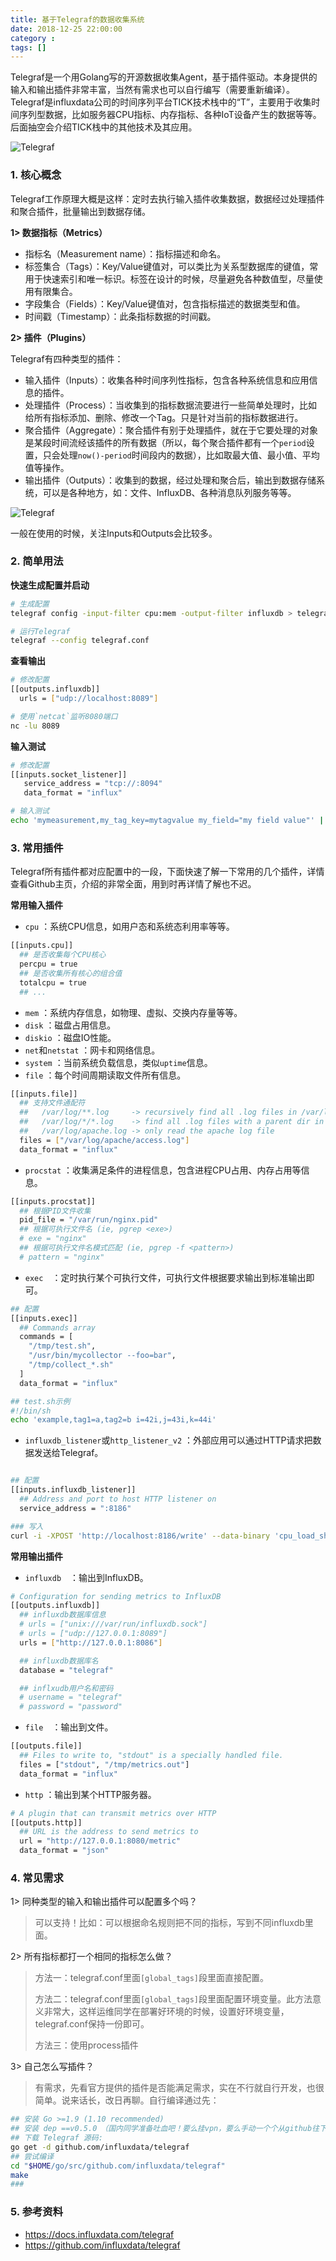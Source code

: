 ```yaml
---
title: 基于Telegraf的数据收集系统
date: 2018-12-25 22:00:00
category :
tags: []
---
```


Telegraf是一个用Golang写的开源数据收集Agent，基于插件驱动。本身提供的输入和输出插件非常丰富，当然有需求也可以自行编写（需要重新编译）。Telegraf是influxdata公司的时间序列平台TICK技术栈中的“T”，主要用于收集时间序列型数据，比如服务器CPU指标、内存指标、各种IoT设备产生的数据等等。后面抽空会介绍TICK栈中的其他技术及其应用。

![Telegraf](/images/telegraf-1.png)

### 1. 核心概念

Telegraf工作原理大概是这样：定时去执行输入插件收集数据，数据经过处理插件和聚合插件，批量输出到数据存储。

**1> 数据指标（Metrics）**

- 指标名（Measurement name）：指标描述和命名。
- 标签集合（Tags）：Key/Value键值对，可以类比为关系型数据库的键值，常用于快速索引和唯一标识。标签在设计的时候，尽量避免各种数值型，尽量使用有限集合。
- 字段集合（Fields）：Key/Value键值对，包含指标描述的数据类型和值。
- 时间戳（Timestamp）：此条指标数据的时间戳。

**2> 插件（Plugins）**

Telegraf有四种类型的插件：

- 输入插件（Inputs）：收集各种时间序列性指标，包含各种系统信息和应用信息的插件。
- 处理插件（Process）：当收集到的指标数据流要进行一些简单处理时，比如给所有指标添加、删除、修改一个Tag。只是针对当前的指标数据进行。
- 聚合插件（Aggregate）：聚合插件有别于处理插件，就在于它要处理的对象是某段时间流经该插件的所有数据（所以，每个聚合插件都有一个`period`设置，只会处理`now()-period`时间段内的数据），比如取最大值、最小值、平均值等操作。
- 输出插件（Outputs）：收集到的数据，经过处理和聚合后，输出到数据存储系统，可以是各种地方，如：文件、InfluxDB、各种消息队列服务等等。

![Telegraf](/images/telegraf-2.png)

一般在使用的时候，关注Inputs和Outputs会比较多。

### 2. 简单用法

**快速生成配置并启动**

```bash
# 生成配置
telegraf config -input-filter cpu:mem -output-filter influxdb > telegraf.conf

# 运行Telegraf
telegraf --config telegraf.conf
```

**查看输出**

```bash
# 修改配置
[[outputs.influxdb]]
  urls = ["udp://localhost:8089"]

# 使用`netcat`监听8080端口
nc -lu 8089
```

**输入测试**

```bash
# 修改配置
[[inputs.socket_listener]]
   service_address = "tcp://:8094"
   data_format = "influx"

# 输入测试
echo 'mymeasurement,my_tag_key=mytagvalue my_field="my field value"' | nc localhost 8094
```

### 3. 常用插件

Telegraf所有插件都对应配置中的一段，下面快速了解一下常用的几个插件，详情查看Github主页，介绍的非常全面，用到时再详情了解也不迟。

**常用输入插件**

- `cpu` ：系统CPU信息，如用户态和系统态利用率等等。
  
```bash
[[inputs.cpu]]
  ## 是否收集每个CPU核心
  percpu = true
  ## 是否收集所有核心的组合值
  totalcpu = true
  ## ...
```
- `mem` ：系统内存信息，如物理、虚拟、交换内存量等等。
- `disk` ：磁盘占用信息。
- `diskio` ：磁盘IO性能。
- `net`和`netstat` ：网卡和网络信息。
- `system` ：当前系统负载信息，类似`uptime`信息。
- `file` ：每个时间周期读取文件所有信息。
  
```bash
[[inputs.file]]
  ## 支持文件通配符
  ##   /var/log/**.log     -> recursively find all .log files in /var/log
  ##   /var/log/*/*.log    -> find all .log files with a parent dir in /var/log
  ##   /var/log/apache.log -> only read the apache log file
  files = ["/var/log/apache/access.log"]
  data_format = "influx"
```

- `procstat` ：收集满足条件的进程信息，包含进程CPU占用、内存占用等信息。
  
```bash
[[inputs.procstat]]
  ## 根据PID文件收集
  pid_file = "/var/run/nginx.pid"
  ## 根据可执行文件名 (ie, pgrep <exe>)
  # exe = "nginx"
  ## 根据可执行文件名模式匹配 (ie, pgrep -f <pattern>)
  # pattern = "nginx"
```
- `exec`　：定时执行某个可执行文件，可执行文件根据要求输出到标准输出即可。
  
```bash
## 配置
[[inputs.exec]]
  ## Commands array
  commands = [
    "/tmp/test.sh",
    "/usr/bin/mycollector --foo=bar",
    "/tmp/collect_*.sh"
  ]
  data_format = "influx"

## test.sh示例
#!/bin/sh
echo 'example,tag1=a,tag2=b i=42i,j=43i,k=44i'

```

- `influxdb_listener`或`http_listener_v2` ：外部应用可以通过HTTP请求把数据发送给Telegraf。
```bash

## 配置
[[inputs.influxdb_listener]]
  ## Address and port to host HTTP listener on
  service_address = ":8186"

### 写入
curl -i -XPOST 'http://localhost:8186/write' --data-binary 'cpu_load_short,host=server01,region=us-west value=0.64 1434055562000000000'
```

**常用输出插件**

- `influxdb`　：输出到InfluxDB。
```bash
# Configuration for sending metrics to InfluxDB
[[outputs.influxdb]]
  ## influxdb数据库信息
  # urls = ["unix:///var/run/influxdb.sock"]
  # urls = ["udp://127.0.0.1:8089"]
  urls = ["http://127.0.0.1:8086"]

  ## influxdb数据库名
  database = "telegraf"

  ## inflxudb用户名和密码
  # username = "telegraf"
  # password = "password"
```

- `file`　：输出到文件。
```bash
[[outputs.file]]
  ## Files to write to, "stdout" is a specially handled file.
  files = ["stdout", "/tmp/metrics.out"]
  data_format = "influx"
```

- `http` ：输出到某个HTTP服务器。
```bash
# A plugin that can transmit metrics over HTTP
[[outputs.http]]
  ## URL is the address to send metrics to
  url = "http://127.0.0.1:8080/metric"
  data_format = "json"
```  

### 4. 常见需求

1> 同种类型的输入和输出插件可以配置多个吗？

> 可以支持！比如：可以根据命名规则把不同的指标，写到不同influxdb里面。

2> 所有指标都打一个相同的指标怎么做？

> 方法一：telegraf.conf里面`[global_tags]`段里面直接配置。
>
> 方法二：telegraf.conf里面`[global_tags]`段里面配置环境变量。此方法意义非常大，这样运维同学在部署好环境的时候，设置好环境变量，telegraf.conf保持一份即可。
> 
> 方法三：使用process插件

3> 自己怎么写插件？

> 有需求，先看官方提供的插件是否能满足需求，实在不行就自行开发，也很简单。说来话长，改日再聊。自行编译通过先：

``` bash
## 安装 Go >=1.9 (1.10 recommended)
## 安装 dep ==v0.5.0　（国内同学准备吐血吧！要么挂vpn，要么手动一个个从github往下扒）
## 下载 Telegraf 源码:
go get -d github.com/influxdata/telegraf
## 尝试编译
cd "$HOME/go/src/github.com/influxdata/telegraf"
make
###
```

### 5. 参考资料

- https://docs.influxdata.com/telegraf
- https://github.com/influxdata/telegraf
